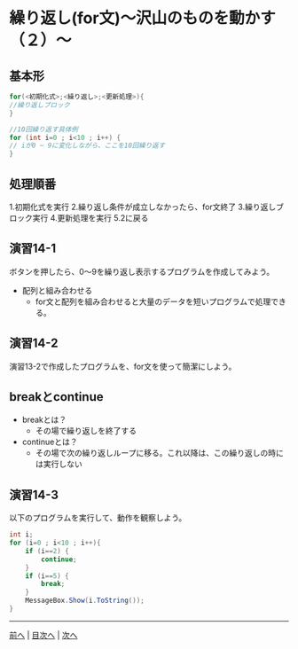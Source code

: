 # 繰り返し(for文)～沢山のものを動かす（２）～

## 基本形

```cs
for(<初期化式>;<繰り返し>;<更新処理>){
//繰り返しブロック
}

//10回繰り返す具体例
for (int i=0 ; i<10 ; i++) {
// iが0 ~ 9に変化しながら、ここを10回繰り返す
}
```

## 処理順番
1.初期化式を実行
2.繰り返し条件が成立しなかったら、for文終了
3.繰り返しブロック実行
4.更新処理を実行
5.2に戻る

## 演習14-1
ボタンを押したら、0～9を繰り返し表示するプログラムを作成してみよう。

- 配列と組み合わせる
  - for文と配列を組み合わせると大量のデータを短いプログラムで処理できる。

## 演習14-2
演習13-2で作成したプログラムを、for文を使って簡潔にしよう。

## breakとcontinue
- breakとは？
  - その場で繰り返しを終了する
- continueとは？
  - その場で次の繰り返しループに移る。これ以降は、この繰り返しの時には実行しない
 
## 演習14-3
以下のプログラムを実行して、動作を観察しよう。

```cs
int i;
for (i=0 ; i<10 ; i++){
    if (i==2) {
        continue;
    }
    if (i==5) {
        break;
    }
    MessageBox.Show(i.ToString());
}
```

---

[前へ](13.md) | [目次へ](README.md#%E7%9B%AE%E6%AC%A1) | [次へ](15.md)

